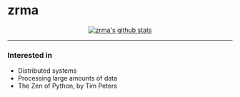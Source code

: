 # zrma


<div align=center>

[![zrma's github stats](https://github-readme-stats.vercel.app/api?username=zrma)](https://github.com/anuraghazra/github-readme-stats)

</div>


----

### Interested in
- Distributed systems
- Processing large amounts of data
- The Zen of Python, by Tim Peters
